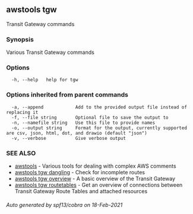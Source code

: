 ## awstools tgw

Transit Gateway commands

### Synopsis

Various Transit Gateway commands

### Options

```
  -h, --help   help for tgw
```

### Options inherited from parent commands

```
  -a, --append            Add to the provided output file instead of replacing it
  -f, --file string       Optional file to save the output to
  -n, --namefile string   Use this file to provide names
  -o, --output string     Format for the output, currently supported are csv, json, html, dot, and drawio (default "json")
  -v, --verbose           Give verbose output
```

### SEE ALSO

* [awstools](awstools.md)	 - Various tools for dealing with complex AWS comments
* [awstools tgw dangling](awstools_tgw_dangling.md)	 - Check for incomplete routes
* [awstools tgw overview](awstools_tgw_overview.md)	 - A basic overview of the Transit Gateway
* [awstools tgw routetables](awstools_tgw_routetables.md)	 - Get an overview of connections between Transit Gateway Route Tables and attached resources

###### Auto generated by spf13/cobra on 18-Feb-2021
